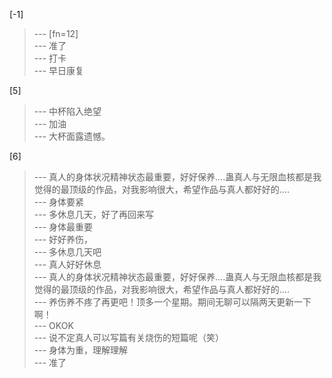 
[-1] 
>--- [fn=12]<br>
>--- 准了<br>
>--- 打卡<br>
>--- 早日康复<br>

[5] 
>--- 中杯陷入绝望<br>
>--- 加油<br>
>--- 大杯面露遗憾。<br>

[6] 
>--- 真人的身体状况精神状态最重要，好好保养….蛊真人与无限血核都是我觉得的最顶级的作品，对我影响很大，希望作品与真人都好好的….<br>
>--- 身体要紧<br>
>--- 多休息几天，好了再回来写<br>
>--- 身体最重要<br>
>--- 好好养伤，<br>
>--- 多休息几天吧<br>
>--- 真人好好休息<br>
>--- 真人的身体状况精神状态最重要，好好保养….蛊真人与无限血核都是我觉得的最顶级的作品，对我影响很大，希望作品与真人都好好的….<br>
>--- 养伤养不疼了再更吧！顶多一个星期。期间无聊可以隔两天更新一下啊！<br>
>--- OKOK<br>
>--- 说不定真人可以写篇有关烧伤的短篇呢（笑）<br>
>--- 身体为重，理解理解<br>
>--- 准了<br>
